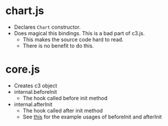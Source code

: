 # chart.js

- Declares `Chart` constructor.
- Does magical this bindings. This is a bad part of c3.js.
  - This makes the source code hard to read.
  - There is no benefit to do this.

# core.js

- Creates c3 object
- internal.beforeInit
  - The hook called before init method
- internal.afterInit
  - The hook called after init method
  - See [this](https://github.com/c3js/c3/blob/master/extensions/chart-bubble/bubble.js) for the example usages of beforeInit and afterInit
